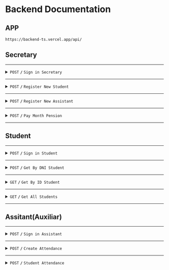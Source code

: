# Backend Documentation
## APP 
```
https://backend-ts.vercel.app/api/
```
## Secretary
<!-- Secretary Signin -->
---
<details>
 <summary><code>POST</code> <code><b>/</b></code> <code>Sign in Secretary</code></summary>

#### Link
```
/auth/secretary/signin
```

#### Request

```
{
  "email": "somevalue@cienciasperu.edu.pe",
  "password": "some_confidencial_value"
}
```

#### Responses

<details>
<summary><code>Status 200</code> <code><b>/</b></code> <code>Success</code></summary>

```
{
  "token": "JSON Web Token",
  "data":
  {
    "email": "somevaluel@ciencia.edu.pe",
    "names":
    {
      "name1": "somevalue",
      "surname1": "somevalue",
      "surname2": "somevalue",
    },
    "_id": "somevalue"
  }
}
```

</details>
</details>

---
<details>
 <summary><code>POST</code> <code><b>/</b></code> <code>Register New Student</code></summary>

#### Link
```
/student/signup
```

#### Request

```
{
  "names": 
  { 
    "name1":        "somevalue",
    "name2":        "somevalue",
    "surname1":     "somevalue",
    "surname2":     "somevalue" 
  },
  "genre":          "somevalue",
  "dni":            "somevalue",
  "nationality":    "somevalue",
  "address":        "somevalue",
  "birth":          "date",
  "phone":          number,
  "origin":         "somevalue",
  "grade":          "Grade",
  "collegue":       "School Name",
  "pensions": 
  {
    "admission":    number,
    "tuition":      number,
    "march":        number,
    "april":        number,
    "may":          number,
    "june":         number,
    "july":         number,
    "august":       number,
    "september":    number,
    "october":      number,
    "november":     number,
    "december":     number
  }
}
```

#### Responses

<details>
<summary><code>Status 200</code> <code><b>/</b></code> <code>Success</code></summary>

```
{
  "email":     "generated",
  "password":  "generated"
}
```

</details>

<details>
<summary><code>Status 500</code> <code><b>/</b></code> <code> Invalid Token (could be expired)</code></summary>

```
{
  "error": "ERROR_VERIFICATION_TOKEN",
}
```

</details>
</details>

---
<details>
 <summary><code>POST</code> <code><b>/</b></code> <code>Register New Assistant</code></summary>

#### Link
```
/assistant/signup
```

#### Request

```
{
  "names": 
  { 
    "name1": "            somevalue",
    "name2": "            somevalue",
    "surname1": "         somevalue",
    "surname2": "         somevalue" 
  },
  "genre": "              somevalue",
  "dni": "                somevalue",
  "nationality": "        somevalue",
  "address": "            somevalue",
  "birth": "2002-08-11",
  "phone":                number,
  "payments": {
    "march":              number,
    "april":              number,
    "may":                number,
    "june":               number,
    "july":               number,
    "august":             number,
    "september":          number,
    "october":            number,
    "november":           number,
    "december":           number
  }
}
```

#### Responses

<details>
<summary><code>Status 200</code> <code><b>/</b></code> <code>Success</code></summary>

```
{
  "email":     "generated",
  "password":  "generated"
}
```

</details>

<details>
<summary><code>Status 500</code> <code><b>/</b></code> <code> Invalid Token (could be expired)</code></summary>

```
{
  "error": "ERROR_VERIFICATION_TOKEN",
}
```

</details>
</details>

---

<details>
 <summary><code>POST</code> <code><b>/</b></code> <code>Pay Month Pension</code></summary>

#### Link
```
secretary/pension
```

#### Request

```
{
  "idStudent": "idStudent",
  "month": "somevalue"
}
```

#### Responses

<details>
<summary><code>Status 200</code> <code><b>/</b></code> <code>Success</code></summary>

```
{
  "date": "timestamp",
  "amount": number,
  "student": "idStudent",
  "category": "idCategory",
  "_id": "647a88e08a526c326d8dd4ef"
}
```
</details></details>

---

## Student
<!-- Secretary Signin -->
---
<details>
 <summary><code>POST</code> <code><b>/</b></code> <code>Sign in Student</code></summary>

#### Link
```
/student/signin
```

#### Request

```
{
  "email": "somevalue@cienciasperu.edu.pe",
  "password": "some_confidencial_value"
}
```

#### Responses

<details>
<summary><code>Status 200</code> <code><b>/</b></code> <code>Success</code></summary>

```
{
  "token": "JSON Web Token",
  "data":
  {
    "email": "somevaluel@ciencia.edu.pe",
    "names":
    {
      "name1": "somevalue",
      "surname1": "somevalue",
      "surname2": "somevalue",
    },
    "_id": "somevalue"
  }
}
```
</details></details>

---

<details>
 <summary><code>POST</code> <code><b>/</b></code> <code>Get By DNI Student</code></summary>

#### Link
```
/student/dni/
```

#### Request
```
{
  "dni": "somevalue"
}
```

#### Responses

<details>
<summary><code>Status 200</code> <code><b>/</b></code> <code>Success</code></summary>

```
{
  STUDENT_MODEL
}
```
</details></details>

---

<details>
 <summary><code>GET</code> <code><b>/</b></code> <code>Get By ID Student</code></summary>

#### Link
```
/api/student/:id
```

#### Responses

<details>
<summary><code>Status 200</code> <code><b>/</b></code> <code>Success</code></summary>

```
{
  STUDENT_MODEL
}
```
</details></details>

---



<details>
 <summary><code>GET</code> <code><b>/</b></code> <code>Get All Students</code></summary>

#### Link
```
/api/student
```

#### Responses

<details>
<summary><code>Status 200</code> <code><b>/</b></code> <code>Success</code></summary>

```
[
  STUDENT_MODEL
]
```
</details></details>

---


## Assitant(Auxiliar)
---
<details>
 <summary><code>POST</code> <code><b>/</b></code> <code>Sign in Assistant</code></summary>

#### Link
```
/assistant/signin
```

#### Request

```
{
  "email": "somevalue@cienciasperu.edu.pe",
  "password": "some_confidencial_value"
}
```

#### Responses

<details>
<summary><code>Status 200</code> <code><b>/</b></code> <code>Success</code></summary>

```
{
  "token": "JSON Web Token",
  "data":
  {
    "email": "somevaluel@ciencia.edu.pe",
    "names":
    {
      "name1": "somevalue",
      "surname1": "somevalue",
      "surname2": "somevalue",
    },
    "_id": "somevalue"
  }
}
```
</details></details>

---

<details>
 <summary><code>POST</code> <code><b>/</b></code> <code>Create Attendance</code></summary>

#### Link
```
/assistant/createatt
```

#### Request
<details>
<summary><code>Normal</code> <code><b>/</b></code> <code>Can be Empty</code></summary>

```
{
}
```
</details>
<details>
<summary><code>Especial</code> <code><b>/</b></code> <code>Required</code></summary>

```
{
  "timeLimit": "2023-06-10T15:00:00.633Z",
  "description": "somevalue",
  "type": "E"
}
```
</details>

#### Responses

<details>
<summary><code>Status 200</code> <code><b>/</b></code> <code>Success</code></summary>

```
{
  "code": "day/month/fullYear",
  "description": "somevalue",
  "type": "E",
  "timeLimit": "Date",
  "_id": "648736d007d5b0ae51c4afff",
}
```
</details></details>

---

<details>
 <summary><code>POST</code> <code><b>/</b></code> <code>Student Attendance</code></summary>

#### Link
```
/assistant/studentAtt
```

#### Request
```
{
  "dni": "somevalue",
}
```


#### Responses

<details>
<summary><code>Status 200</code> <code><b>/</b></code> <code>Success</code></summary>

```
{
  "time": "Date", 
  "state": "A: temprano, B: tarde, C: falta"
}
```
</details></details>